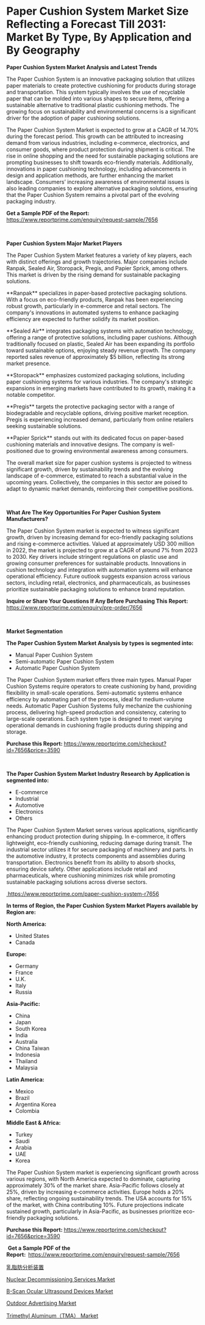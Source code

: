 <p><h1>Paper Cushion System Market Size Reflecting a Forecast Till 2031: Market By Type, By Application and By Geography</h1></p><p><strong>Paper Cushion System Market Analysis and Latest Trends</strong></p>
<p><p>The Paper Cushion System is an innovative packaging solution that utilizes paper materials to create protective cushioning for products during storage and transportation. This system typically involves the use of recyclable paper that can be molded into various shapes to secure items, offering a sustainable alternative to traditional plastic cushioning methods. The growing focus on sustainability and environmental concerns is a significant driver for the adoption of paper cushioning solutions.</p><p>The Paper Cushion System Market is expected to grow at a CAGR of 14.70% during the forecast period. This growth can be attributed to increasing demand from various industries, including e-commerce, electronics, and consumer goods, where product protection during shipment is critical. The rise in online shopping and the need for sustainable packaging solutions are prompting businesses to shift towards eco-friendly materials. Additionally, innovations in paper cushioning technology, including advancements in design and application methods, are further enhancing the market landscape. Consumers’ increasing awareness of environmental issues is also leading companies to explore alternative packaging solutions, ensuring that the Paper Cushion System remains a pivotal part of the evolving packaging industry.</p></p>
<p><strong>Get a Sample PDF of the Report:&nbsp;</strong> <a href="https://www.reportprime.com/enquiry/request-sample/7656">https://www.reportprime.com/enquiry/request-sample/7656</a></p>
<p>&nbsp;</p>
<p><strong>Paper Cushion System Major Market Players</strong></p>
<p><p>The Paper Cushion System Market features a variety of key players, each with distinct offerings and growth trajectories. Major companies include Ranpak, Sealed Air, Storopack, Pregis, and Papier Sprick, among others. This market is driven by the rising demand for sustainable packaging solutions.</p><p>**Ranpak** specializes in paper-based protective packaging solutions. With a focus on eco-friendly products, Ranpak has been experiencing robust growth, particularly in e-commerce and retail sectors. The company's innovations in automated systems to enhance packaging efficiency are expected to further solidify its market position.</p><p>**Sealed Air** integrates packaging systems with automation technology, offering a range of protective solutions, including paper cushions. Although traditionally focused on plastic, Sealed Air has been expanding its portfolio toward sustainable options, enjoying steady revenue growth. The company reported sales revenue of approximately $5 billion, reflecting its strong market presence.</p><p>**Storopack** emphasizes customized packaging solutions, including paper cushioning systems for various industries. The company's strategic expansions in emerging markets have contributed to its growth, making it a notable competitor.</p><p>**Pregis** targets the protective packaging sector with a range of biodegradable and recyclable options, driving positive market reception. Pregis is experiencing increased demand, particularly from online retailers seeking sustainable solutions.</p><p>**Papier Sprick** stands out with its dedicated focus on paper-based cushioning materials and innovative designs. The company is well-positioned due to growing environmental awareness among consumers.</p><p>The overall market size for paper cushion systems is projected to witness significant growth, driven by sustainability trends and the evolving landscape of e-commerce, estimated to reach a substantial value in the upcoming years. Collectively, the companies in this sector are poised to adapt to dynamic market demands, reinforcing their competitive positions.</p></p>
<p>&nbsp;</p>
<p><strong>What Are The Key Opportunities For Paper Cushion System Manufacturers?</strong></p>
<p><p>The Paper Cushion System market is expected to witness significant growth, driven by increasing demand for eco-friendly packaging solutions and rising e-commerce activities. Valued at approximately USD 300 million in 2022, the market is projected to grow at a CAGR of around 7% from 2023 to 2030. Key drivers include stringent regulations on plastic use and growing consumer preferences for sustainable products. Innovations in cushion technology and integration with automation systems will enhance operational efficiency. Future outlook suggests expansion across various sectors, including retail, electronics, and pharmaceuticals, as businesses prioritize sustainable packaging solutions to enhance brand reputation.</p></p>
<p><strong>Inquire or Share Your Questions If Any Before Purchasing This Report:</strong> <a href="https://www.reportprime.com/enquiry/pre-order/7656">https://www.reportprime.com/enquiry/pre-order/7656</a></p>
<p>&nbsp;</p>
<p><strong>Market Segmentation</strong></p>
<p><strong>The Paper Cushion System Market Analysis by types is segmented into:</strong></p>
<p><ul><li>Manual Paper Cushion System</li><li>Semi-automatic Paper Cushion System</li><li>Automatic Paper Cushion System</li></ul></p>
<p><p>The Paper Cushion System market offers three main types. Manual Paper Cushion Systems require operators to create cushioning by hand, providing flexibility in small-scale operations. Semi-automatic systems enhance efficiency by automating part of the process, ideal for medium-volume needs. Automatic Paper Cushion Systems fully mechanize the cushioning process, delivering high-speed production and consistency, catering to large-scale operations. Each system type is designed to meet varying operational demands in cushioning fragile products during shipping and storage.</p></p>
<p><strong>Purchase this Report:&nbsp;</strong><a href="https://www.reportprime.com/checkout?id=7656&price=3590">https://www.reportprime.com/checkout?id=7656&price=3590</a></p>
<p>&nbsp;</p>
<p><strong>The Paper Cushion System Market Industry Research by Application is segmented into:</strong></p>
<p><ul><li>E-commerce</li><li>Industrial</li><li>Automotive</li><li>Electronics</li><li>Others</li></ul></p>
<p><p>The Paper Cushion System Market serves various applications, significantly enhancing product protection during shipping. In e-commerce, it offers lightweight, eco-friendly cushioning, reducing damage during transit. The industrial sector utilizes it for secure packaging of machinery and parts. In the automotive industry, it protects components and assemblies during transportation. Electronics benefit from its ability to absorb shocks, ensuring device safety. Other applications include retail and pharmaceuticals, where cushioning minimizes risk while promoting sustainable packaging solutions across diverse sectors.</p></p>
<p><a href="https://www.reportprime.com/paper-cushion-system-r7656">&nbsp;https://www.reportprime.com/paper-cushion-system-r7656</a></p>
<p><strong>In terms of Region, the Paper Cushion System Market Players available by Region are:</strong></p>
<p>
    <p> <strong> North America: </strong>
        <ul>
            <li>United States</li>
            <li>Canada</li>
        </ul>
        </p> 
    <p> <strong> Europe: </strong>
        <ul>
            <li>Germany</li>
            <li>France</li>
            <li>U.K.</li>
            <li>Italy</li>
            <li>Russia</li>
        </ul>
        </p> 
    <p> <strong> Asia-Pacific: </strong>
        <ul>
            <li>China</li>
            <li>Japan</li>
            <li>South Korea</li>
            <li>India</li>
            <li>Australia</li>
            <li>China Taiwan</li>
            <li>Indonesia</li>
            <li>Thailand</li>
            <li>Malaysia</li>
        </ul>
        </p> 
    <p> <strong> Latin America: </strong>
        <ul>
            <li>Mexico</li>
            <li>Brazil</li>
            <li>Argentina Korea</li>
            <li>Colombia</li>
        </ul>
        </p> 
    <p> <strong> Middle East & Africa: </strong>
        <ul>
            <li>Turkey</li>
            <li>Saudi</li>
            <li>Arabia</li>
            <li>UAE</li>
            <li>Korea</li>
        </ul>
    </p>
    </p>
<p><p>The Paper Cushion System market is experiencing significant growth across various regions, with North America expected to dominate, capturing approximately 30% of the market share. Asia-Pacific follows closely at 25%, driven by increasing e-commerce activities. Europe holds a 20% share, reflecting ongoing sustainability trends. The USA accounts for 15% of the market, with China contributing 10%. Future projections indicate sustained growth, particularly in Asia-Pacific, as businesses prioritize eco-friendly packaging solutions.</p></p>
<p><strong>Purchase this Report: </strong><a href="https://www.reportprime.com/checkout?id=7656&price=3590">https://www.reportprime.com/checkout?id=7656&price=3590</a></p>
<p>&nbsp;<strong>Get a Sample PDF of the Report:&nbsp;&nbsp;</strong><a href="https://www.reportprime.com/enquiry/request-sample/7656">https://www.reportprime.com/enquiry/request-sample/7656</a></p>
<p><strong></strong></p>
<p><p><a href="https://medium.com/@alexxis.gm/milk-fat-analyzer-market-%E3%81%AE%E3%82%B0%E3%83%AD%E3%83%BC%E3%83%90%E3%83%AB%E5%B8%82%E5%A0%B4%E6%A6%82%E8%A6%81%E3%81%AF-%E4%B8%96%E7%95%8C%E3%81%8A%E3%82%88%E3%81%B3%E4%B8%BB%E8%A6%81%E5%B8%82%E5%A0%B4%E3%81%AB%E3%81%8A%E3%81%91%E3%82%8B%E6%A5%AD%E7%95%8C%E3%81%AB%E5%BD%B1%E9%9F%BF%E3%82%92%E4%B8%8E%E3%81%88%E3%82%8B%E4%B8%BB%E8%A6%81%E3%81%AA%E3%83%88%E3%83%AC%E3%83%B3%E3%83%89%E3%81%AB%E3%81%A4%E3%81%84%E3%81%A6-%E7%8B%AC%E8%87%AA%E3%81%AE%E8%A6%96%E7%82%B9%E3%82%92%E6%8F%90%E4%BE%9B%E3%81%97%E3%81%BE%E3%81%99-9cca082057c5">乳脂肪分析装置</a></p><p><a href="https://www.linkedin.com/pulse/nuclear-decommissioning-services-market-size-share-growth-analysis-wfj5e?trackingId=l9vSE2MiRMKMNhlfv0CCxg%3D%3D">Nuclear Decommissioning Services Market</a></p><p><a href="https://medium.com/@addiehirthe20/insights-into-the-b-scan-ocular-ultrasound-devices-market-size-which-is-expanding-with-a-10-1-e423e6c9765c">B-Scan Ocular Ultrasound Devices Market</a></p><p><a href="https://www.linkedin.com/pulse/what-growth-opportunities-challenges-outdoor-advertising-market-wz60e?trackingId=j0zkttQJT16ZpDHBW6utNw%3D%3D">Outdoor Advertising Market</a></p><p><a href="https://issuu.com/reportprime-2/docs/trimethyl-aluminumtma-market-size-2_1c80636794676b">Trimethyl Aluminum（TMA） Market</a></p></p>